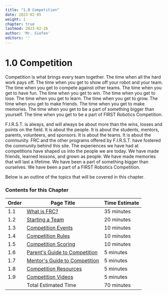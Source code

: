 ```yaml
---
title: "1.0 Competition"
date: 2023-02-05
weight: 1
chapter: true
lastmod: 2023-02-26
author: 'Mr. Siefen'
editors: ''
---
```


# 1.0 Competition

Competition is what brings every team together. The time when all the hard work pays off. The time when you get to show off your robot and your team. The time when you get to compete against other teams. The time when you get to have fun. The time when you get to win. The time when you get to lose. The time when you get to learn. The time when you get to grow. The time when you get to make friends. The time when you get to make memories. The time when you get to be a part of something bigger than yourself. The time when you get to be a part of FIRST Robotics Competition.

F.I.R.S.T. is always, and will always be about more than the wins, losses and points on the field. It is about the people. It is about the students, mentors, parents, volunteers, and sponsors. It is about the teams. It is about the community. FRC and the other programs offered by F.I.R.S.T. have fostered the community behind this site. The experiences we have had at competitions have shaped us into the people we are today. We have made friends, learned lessons, and grown as people. We have made memories that will last a lifetime. We have been a part of something bigger than ourselves. We have been a part of a FIRST Robotics Competition.

Below is an outline of the topics that will be covered in this chapter.

### Contents for this Chapter

| Order | Page Title | Time Estimate |
| --- | --- | --- |
| 1.1 | [What is FRC?](/competition/what-is-frc/) | 35 minutes |
| 1.2 | [Starting a Team](/competition/starting-a-team/) | 20 minutes |
| 1.3 | [Competition Events](/competition/competition-events/) | 10 minutes |
| 1.4 | [Competition Rules](/competition/competition-rules/) | 10 minutes |
| 1.5 | [Competition Scoring](/competition/competition-scoring/) | 10 minutes |
| 1.6 | [Parent's Guide to Competition](/competition/parents-guide-to-competition/) | 5 minutes |
| 1.7 | [Mentor's Guide to Competition](/competition/mentors-guide-to-competition/) | 5 minutes |
| 1.8 | [Competition Resources](/competition/competition-resources/) | 5 minutes |
| 1.9 | [Competition Videos](/competition/competition-videos/) | 5 minutes |
|    | Total Estimated Time | 70 minutes |
